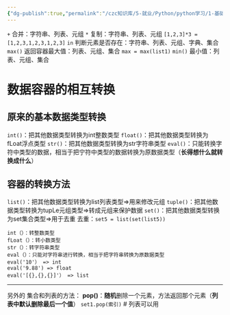 ```yaml
---
{"dg-publish":true,"permalink":"/czc知识库/5-就业/Python/python学习/1-基础的基础/108-数据容器的公共方法/","dgPassFrontmatter":true,"created":"2024-11-04T19:57:50.777+08:00","updated":"2024-12-08T12:39:45.295+08:00"}
---
```




`+`
	合并：字符串、列表、元组
`*`
	复制：字符串、列表、元组
	`[1,2,3]*3 = [1,2,3,1,2,3,1,2,3]`
`in`
	判断元素是否存在：字符串、列表、元组、字典、集合
`max()`
	返回容器最大值：列表、元组、集合
	`max = max(list1)`
`min()`
	最小值：列表、元组、集合

# 数据容器的相互转换

## 原来的基本数据类型转换

`int()`：把其他数据类型转换为int整数类型
`float()`：把其他数据类型转换为fLoat浮点类型
`str()`：把其他数据类型转换为str字符串类型
`eval()`：只能转换字符中类型的数据，相当于把宁符中类型的数据转换为原数据类型（**长得想什么就转换成什么**）

## 容器的转换方法

`list()`：把其他数据类型转换为list列表类型=>用来修改元组
`tuple()`：把其他数据类型转换为tupLe元组类型=>转成元组来保护数据
`set()`：把其他数据类型转换为set集合类型=>用于去重
	去重：`set5 = list(set(list5))`

```
int（）：转整数类型
fLoat（）：转小数类型
str（）：转字符串类型
eval（）：只能对字符串进行转换，相当于把字符串转换为原数据类型
eval('10'） => int
eval('9.88') => float
eval('[{},{},{}]'） => list
```

---
另外的
集合和列表的方法：
	**pop()**：**随机**删除一个元素，方法返回那个元素（**列表中默认删除最后一个值**）
	`set1.pop(索引)`  # 列表可以用